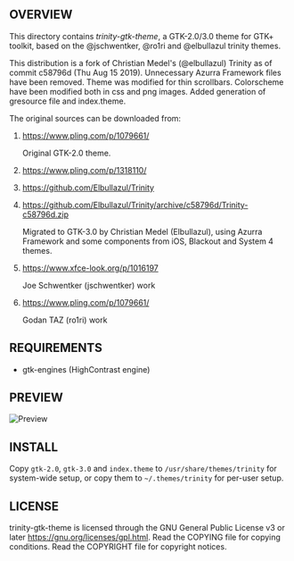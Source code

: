 OVERVIEW
--------
This directory contains *trinity-gtk-theme*, a GTK-2.0/3.0 theme for
GTK+ toolkit, based on the @jschwentker, @ro1ri and @elbullazul
trinity themes.

This distribution is a fork of Christian Medel's (@elbullazul) Trinity
as of commit c58796d (Thu Aug 15 2019).  Unnecessary Azurra Framework
files have been removed.  Theme was modified for thin scrollbars.
Colorscheme have been modified both in css and png images.  Added
generation of gresource file and index.theme.

The original sources can be downloaded from:
1. https://www.pling.com/p/1079661/

   Original GTK-2.0 theme.

2. https://www.pling.com/p/1318110/
3. https://github.com/Elbullazul/Trinity
4. https://github.com/Elbullazul/Trinity/archive/c58796d/Trinity-c58796d.zip

   Migrated to GTK-3.0 by Christian Medel (Elbullazul), using Azurra
   Framework and some components from iOS, Blackout and System 4
   themes.

5. https://www.xfce-look.org/p/1016197

   Joe Schwentker (jschwentker) work

6. https://www.pling.com/p/1079661/

   Godan TAZ (ro1ri) work


REQUIREMENTS
------------
* gtk-engines (HighContrast engine)


PREVIEW
-------
![Preview](https://raw.githubusercontent.com/zeppe-lin/trinity-gtk-theme/master/preview.png)


INSTALL
-------
Copy `gtk-2.0`, `gtk-3.0` and `index.theme` to
`/usr/share/themes/trinity` for system-wide setup, or copy them to
`~/.themes/trinity` for per-user setup.


LICENSE
-------
trinity-gtk-theme is licensed through the GNU General Public License
v3 or later <https://gnu.org/licenses/gpl.html>.
Read the COPYING file for copying conditions.
Read the COPYRIGHT file for copyright notices.
